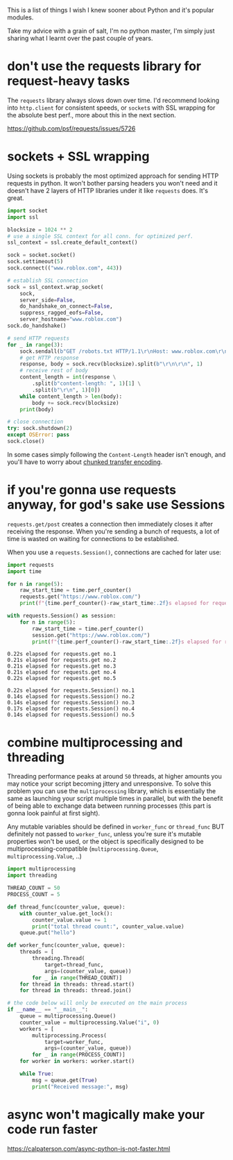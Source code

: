 This is a list of things I wish I knew sooner about Python and it's popular modules.

Take my advice with a grain of salt, I'm no python master, I'm simply just sharing what I learnt over the past couple of years.

# don't use the requests library for request-heavy tasks
The `requests` library always slows down over time. I'd recommend looking into `http.client` for consistent speeds, or `socket`s with SSL wrapping for the absolute best perf., more about this in the next section.

https://github.com/psf/requests/issues/5726

# sockets + SSL wrapping
Using sockets is probably the most optimized approach for sending HTTP requests in python. It won't bother parsing headers you won't need and it doesn't have 2 layers of HTTP libraries under it like `requests` does. It's great.

```python
import socket
import ssl

blocksize = 1024 ** 2
# use a single SSL context for all conn. for optimized perf.
ssl_context = ssl.create_default_context()

sock = socket.socket()
sock.settimeout(5)
sock.connect(("www.roblox.com", 443))

# establish SSL connection
sock = ssl_context.wrap_socket(
    sock,
    server_side=False,
    do_handshake_on_connect=False,
    suppress_ragged_eofs=False,
    server_hostname="www.roblox.com")
sock.do_handshake()

# send HTTP requests
for _ in range(3):
    sock.sendall(b"GET /robots.txt HTTP/1.1\r\nHost: www.roblox.com\r\n\r\n")
    # get HTTP response
    response, body = sock.recv(blocksize).split(b"\r\n\r\n", 1)
    # receive rest of body
    content_length = int(response \
        .split(b"content-length: ", 1)[1] \
        .split(b"\r\n", 1)[0])
    while content_length > len(body):
        body += sock.recv(blocksize)
    print(body)

# close connection
try: sock.shutdown(2)
except OSError: pass
sock.close()
```

In some cases simply following the `Content-Length` header isn't enough, and you'll have to worry about [chunked transfer encoding](https://en.wikipedia.org/wiki/Chunked_transfer_encoding).

# if you're gonna use requests anyway, for god's sake use Sessions
`requests.get/post` creates a connection then immediately closes it after receiving the response. When you're sending a bunch of requests, a lot of time is wasted on waiting for connections to be established.

When you use a `requests.Session()`, connections are cached for later use:
```python
import requests
import time

for n in range(5):
    raw_start_time = time.perf_counter()
    requests.get("https://www.roblox.com/")
    print(f"{time.perf_counter()-raw_start_time:.2f}s elapsed for requests.get no.{n+1}")

with requests.Session() as session:
    for n in range(5):
        raw_start_time = time.perf_counter()
        session.get("https://www.roblox.com/")
        print(f"{time.perf_counter()-raw_start_time:.2f}s elapsed for requests.Session() no.{n+1}")
```
```
0.22s elapsed for requests.get no.1
0.21s elapsed for requests.get no.2
0.21s elapsed for requests.get no.3
0.21s elapsed for requests.get no.4
0.22s elapsed for requests.get no.5

0.22s elapsed for requests.Session() no.1
0.14s elapsed for requests.Session() no.2
0.14s elapsed for requests.Session() no.3
0.17s elapsed for requests.Session() no.4
0.14s elapsed for requests.Session() no.5
```

# combine multiprocessing and threading
Threading performance peaks at around `50` threads, at higher amounts you may notice your script becoming jittery and unresponsive. To solve this problem you can use the `multiprocessing` library, which is essentially the same as launching your script multiple times in parallel, but with the benefit of being able to exchange data between running processes (this part is gonna look painful at first sight).

Any mutable variables should be defined in `worker_func` or `thread_func` BUT definitely not passed to `worker_func`, unless you're sure it's mutable properties won't be used, or the object is specifically designed to be multiprocessing-compatible (`multiprocessing.Queue`, `multiprocessing.Value`, ..)

```python
import multiprocessing
import threading

THREAD_COUNT = 50
PROCESS_COUNT = 5

def thread_func(counter_value, queue):
    with counter_value.get_lock():
        counter_value.value += 1
        print("total thread count:", counter_value.value)
    queue.put("hello")

def worker_func(counter_value, queue):
    threads = [
        threading.Thread(
            target=thread_func,
            args=(counter_value, queue))
        for _ in range(THREAD_COUNT)]
    for thread in threads: thread.start()
    for thread in threads: thread.join()

# the code below will only be executed on the main process
if __name__ == "__main__":
    queue = multiprocessing.Queue()
    counter_value = multiprocessing.Value("i", 0)
    workers = [
        multiprocessing.Process(
            target=worker_func,
            args=(counter_value, queue))
        for _ in range(PROCESS_COUNT)]
    for worker in workers: worker.start()

    while True:
        msg = queue.get(True)
        print("Received message:", msg)
```

# async won't magically make your code run faster
https://calpaterson.com/async-python-is-not-faster.html
